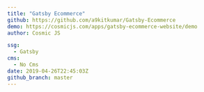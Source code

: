 ```yaml
---
title: "Gatsby Ecommerce"
github: https://github.com/a9kitkumar/Gatsby-Ecommerce
demo: https://cosmicjs.com/apps/gatsby-ecommerce-website/demo
author: Cosmic JS

ssg:
  - Gatsby
cms:
  - No Cms
date: 2019-04-26T22:45:03Z
github_branch: master
---
```

